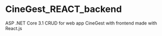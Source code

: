 # CineGest_REACT_backend
ASP .NET Core 3.1 CRUD for web app CineGest with frontend made with React.js
